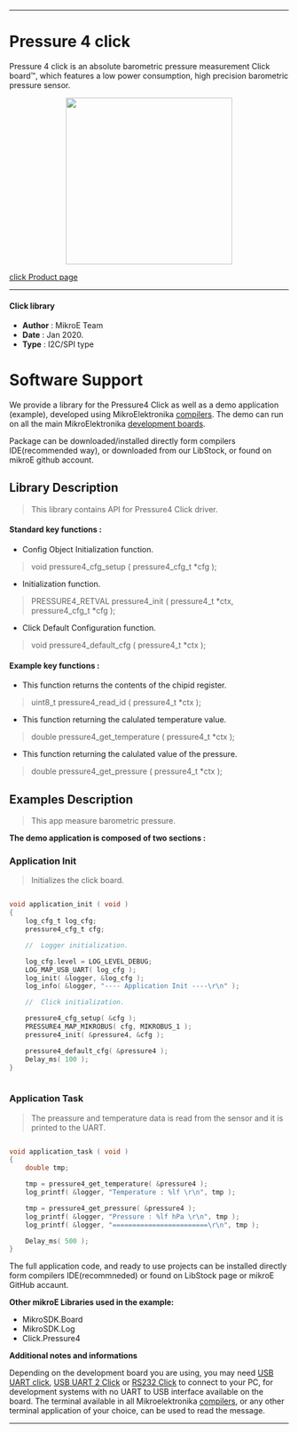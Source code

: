 
---
# Pressure 4 click

Pressure 4 click is an absolute barometric pressure measurement Click board™, which features a low power consumption, high precision barometric pressure sensor.

<p align="center">
  <img src="https://download.mikroe.com/images/click_for_ide/pressure4_click.png" height=300px>
</p>

[click Product page](https://www.mikroe.com/pressure-4-click)

---

#### Click library 

- **Author**        : MikroE Team
- **Date**          : Jan 2020.
- **Type**          : I2C/SPI type


# Software Support

We provide a library for the Pressure4 Click 
as well as a demo application (example), developed using MikroElektronika 
[compilers](https://shop.mikroe.com/compilers). 
The demo can run on all the main MikroElektronika [development boards](https://shop.mikroe.com/development-boards).

Package can be downloaded/installed directly form compilers IDE(recommended way), or downloaded from our LibStock, or found on mikroE github account. 

## Library Description

> This library contains API for Pressure4 Click driver.

#### Standard key functions :

- Config Object Initialization function.
> void pressure4_cfg_setup ( pressure4_cfg_t *cfg ); 
 
- Initialization function.
> PRESSURE4_RETVAL pressure4_init ( pressure4_t *ctx, pressure4_cfg_t *cfg );

- Click Default Configuration function.
> void pressure4_default_cfg ( pressure4_t *ctx );


#### Example key functions :

- This function returns the contents of the chipid register.
> uint8_t pressure4_read_id ( pressure4_t *ctx );
 
- This function returning the calulated temperature value.
> double pressure4_get_temperature ( pressure4_t *ctx );

- This function returning the calulated value of the pressure.
> double pressure4_get_pressure ( pressure4_t *ctx );

## Examples Description

> This app measure barometric pressure.

**The demo application is composed of two sections :**

### Application Init 

> Initializes the click board.

```c

void application_init ( void )
{
    log_cfg_t log_cfg;
    pressure4_cfg_t cfg;

    //  Logger initialization.

    log_cfg.level = LOG_LEVEL_DEBUG;
    LOG_MAP_USB_UART( log_cfg );
    log_init( &logger, &log_cfg );
    log_info( &logger, "---- Application Init ----\r\n" );

    //  Click initialization.

    pressure4_cfg_setup( &cfg );
    PRESSURE4_MAP_MIKROBUS( cfg, MIKROBUS_1 );
    pressure4_init( &pressure4, &cfg );

    pressure4_default_cfg( &pressure4 );
    Delay_ms( 100 );
}
  
```

### Application Task

> The preassure and temperature data is read from the sensor 
> and it is printed to the UART.

```c

void application_task ( void )
{
    double tmp;

    tmp = pressure4_get_temperature( &pressure4 );
    log_printf( &logger, "Temperature : %lf \r\n", tmp );

    tmp = pressure4_get_pressure( &pressure4 );
    log_printf( &logger, "Pressure : %lf hPa \r\n", tmp );
    log_printf( &logger, "========================\r\n", tmp );

    Delay_ms( 500 );
} 

```

The full application code, and ready to use projects can be  installed directly form compilers IDE(recommneded) or found on LibStock page or mikroE GitHub accaunt.

**Other mikroE Libraries used in the example:** 

- MikroSDK.Board
- MikroSDK.Log
- Click.Pressure4

**Additional notes and informations**

Depending on the development board you are using, you may need 
[USB UART click](https://shop.mikroe.com/usb-uart-click), 
[USB UART 2 Click](https://shop.mikroe.com/usb-uart-2-click) or 
[RS232 Click](https://shop.mikroe.com/rs232-click) to connect to your PC, for 
development systems with no UART to USB interface available on the board. The 
terminal available in all Mikroelektronika 
[compilers](https://shop.mikroe.com/compilers), or any other terminal application 
of your choice, can be used to read the message.



---